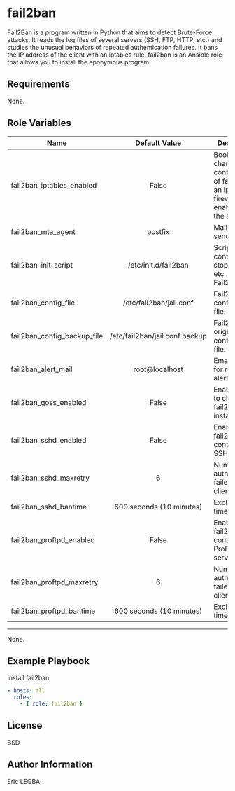 fail2ban
=========

Fail2Ban is a program written in Python that aims to detect Brute-Force attacks.
It reads the log files of several servers (SSH, FTP, HTTP, etc.) and studies the unusual behaviors
of repeated authentication failures. It bans the IP address of the client with an iptables rule.
fail2ban is an Ansible role that allows you to install the eponymous program.

Requirements
------------

None.

Role Variables
--------------
| Name	        | Default Value	| Description|
| ------------- |:-------------:| -----------|
|fail2ban_iptables_enabled|False|Booleen to change the configuration of fail2ban if an iptables firewall is enabled on the server.|
|fail2ban_mta_agent|postfix|Mail server to send alerts.|
|fail2ban_init_script|/etc/init.d/fail2ban|Script Bash to control (start, stop, status, etc...) Fail2Ban.|
|fail2ban_config_file|/etc/fail2ban/jail.conf|Fail2Ban configuration file.|
|fail2ban_config_backup_file|/etc/fail2ban/jail.conf.backup|Fail2Ban's original configuration file.|
|fail2ban_alert_mail|root@localhost|Email address for receiving alerts.|
|fail2ban_goss_enabled|False|Enable goss to check fail2ban after installation.|
|fail2ban_sshd_enabled|False|Enable the fail2ban control on the SSH server.|
|fail2ban_sshd_maxretry|6|Number of authentication failed to ban a client.|
|fail2ban_sshd_bantime|600 seconds (10 minutes)|Exclusion time.|
|fail2ban_proftpd_enabled|False|Enable the fail2ban control on the ProFTP server.|
|fail2ban_proftpd_maxretry|6|Number of authentication failed to ban a client.|
|fail2ban_proftpd_bantime|600 seconds (10 minutes)|Exclusion time.|

------------

None.

Example Playbook
----------------

Install fail2ban
```yaml
- hosts: all
  roles:
    - { role: fail2ban }
```

License
-------

BSD

Author Information
------------------

Eric LEGBA.